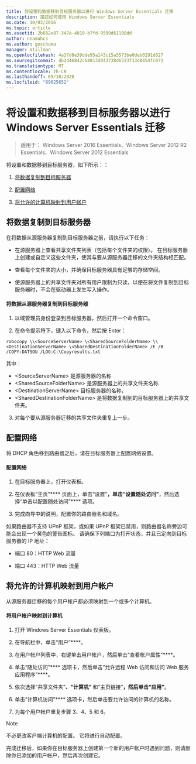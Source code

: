 ```yaml
---
title: 将设置和数据移到目标服务器以进行 Windows Server Essentials 迁移
description: 描述如何使用 Windows Server Essentials
ms.date: 10/03/2016
ms.topic: article
ms.assetid: 2b882e87-347a-4010-b7fd-9599d61198dd
author: nnamuhcs
ms.author: geschuma
manager: mtillman
ms.openlocfilehash: 4a37d8e39dde95a143c15a5573be0deb0291d827
ms.sourcegitcommit: db2d46842c68813d043738d6523f13d8454fc972
ms.translationtype: MT
ms.contentlocale: zh-CN
ms.lasthandoff: 09/10/2020
ms.locfileid: "89625652"
---
```

# <a name="move-settings-and-data-to-the-destination-server-for-windows-server-essentials-migration"></a>将设置和数据移到目标服务器以进行 Windows Server Essentials 迁移

>适用于： Windows Server 2016 Essentials、Windows Server 2012 R2 Essentials、Windows Server 2012 Essentials

将设置和数据移到目标服务器，如下所示：：

1. [将数据复制到目标服务器](#copy-data-to-the-destination-server)

2. [配置网络](#configure-the-network)

3. [将允许的计算机映射到用户帐户](#map-permitted-computers-to-user-accounts)

## <a name="copy-data-to-the-destination-server"></a>将数据复制到目标服务器
 在将数据从源服务器复制到目标服务器之前，请执行以下任务：

- 在源服务器上查看共享文件夹列表（包括每个文件夹的权限）。 在目标服务器上创建或自定义这些文件夹，使其与要从源服务器迁移的文件夹结构相匹配。

- 查看每个文件夹的大小，并确保目标服务器具有足够的存储空间。

- 使源服务器上的共享文件夹对所有用户限制为只读，以便在将文件复制到目标服务器时，不会在驱动器上发生写入操作。

#### <a name="to-copy-data-from-the-source-server-to-the-destination-server"></a>将数据从源服务器复制到目标服务器

1. 以域管理员身份登录到目标服务器，然后打开一个命令窗口。

2. 在命令提示符下，键入以下命令，然后按 Enter：

 `robocopy \\<SourceServerName> \<SharedSourceFolderName> \\<DestinationServerName> \<SharedDestinationFolderName> /E /B /COPY:DATSOU /LOG:C:\Copyresults.txt`

 其中：
 - \<SourceServerName\> 是源服务器的名称
 - \<SharedSourceFolderName\> 是源服务器上的共享文件夹名称
 - \<DestinationServerName\> 目标服务器的名称，
 - \<SharedDestinationFolderName\> 是将数据复制到的目标服务器上的共享文件夹。

3. 对每个要从源服务器迁移的共享文件夹重复上一步。

## <a name="configure-the-network"></a>配置网络
 将 DHCP 角色移到路由器之后，请在目标服务器上配置网络设置。

#### <a name="to-configure-the-network"></a>配置网络

1. 在目标服务器上，打开仪表板。

2. 在仪表板“主页”**** 页面上，单击“设置”****，单击“设置随处访问”****，然后选择“单击以配置随处访问”**** 选项。

3. 完成向导中的说明，配置你的路由器名和域名。

 如果路由器不支持 UPnP 框架，或如果 UPnP 框架已禁用，则路由器名称旁边可能会出现一个黄色的警告图标。 请确保下列端口为打开状态，并且已定向到目标服务器的 IP 地址：

- 端口 80：HTTP Web 流量

- 端口 443：HTTP Web 流量

## <a name="map-permitted-computers-to-user-accounts"></a>将允许的计算机映射到用户帐户
 从源服务器迁移的每个用户帐户都必须映射到一个或多个计算机。

#### <a name="to-map-user-accounts-to-computers"></a>将用户帐户映射到计算机

1. 打开 Windows Server Essentials 仪表板。

2. 在导航栏中，单击“用户”****。

3. 在用户帐户列表中，右键单击用户帐户，然后单击“查看帐户属性”****。

4. 单击“随处访问”**** 选项卡，然后单击”允许远程 Web 访问和访问 Web 服务应用程序”****。

5. 依次选择“共享文件夹”****、“计算机”**** 和“主页链接”****，然后单击“应用”****。

6. 单击“计算机访问”**** 选项卡，然后单击要允许访问的计算机的名称。

7. 为每个用户帐户重复步骤 3、4、5 和 6。

> [!NOTE]
> 不必更改客户端计算机的配置。 它将进行自动配置。
>
> 完成迁移后，如果你在目标服务器上创建第一个新的用户帐户时遇到问题，则请删除你已添加的用户帐户，然后再次创建它。
